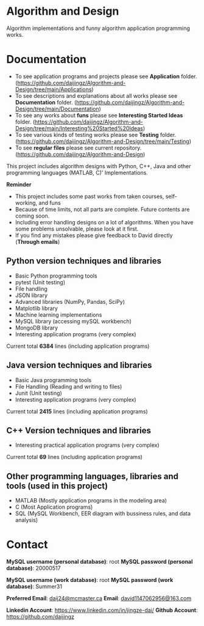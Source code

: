 # Algorithm and Design
Algorithm implementations and funny algorithm application programming works.

# Documentation
* To see application programs and projects please see **Application** folder. (https://github.com/daijingz/Algorithm-and-Design/tree/main/Applications)
* To see descriptions and explanations about all works please see **Documentation** folder. (https://github.com/daijingz/Algorithm-and-Design/tree/main/Documentation)
* To see any works about **funs** please see **Interesting Started Ideas** folder. (https://github.com/daijingz/Algorithm-and-Design/tree/main/Interesting%20Started%20Ideas)
* To see various kinds of testing works please see **Testing** folder. (https://github.com/daijingz/Algorithm-and-Design/tree/main/Testing)
* To see **regular files** please see current repository. (https://github.com/daijingz/Algorithm-and-Design)

This project includes algorithm designs with Python, C++, Java and other programming languages (MATLAB, C)' Implementations.

**Reminder**
* This project includes some past works from taken courses, self-working, and funs
* Because of time limits, not all parts are complete. Future contents are coming soon.
* Including error handling designs on a lot of algorithms. When you have some problems unsolvable, please look at it first.
* If you find any mistakes please give feedback to David directly (**Through emails**)

## Python version techniques and libraries

* Basic Python programming tools
* pytest (Unit testing)
* File handling
* JSON library
* Advanced libraries (NumPy, Pandas, SciPy)
* Matplotlib library
* Machine learning implementations
* MySQL library (accessing mySQL workbench)
* MongoDB library
* Interesting application programs (very complex)

Current total **6384** lines (including application programs)

## Java version techniques and libraries

* Basic Java programming tools
* File Handling (Reading and writing to files)
* Junit (Unit testing)
* Interesting application programs (very complex)

Current total **2415** lines (including application programs)

## C++ Version techniques and libraries
* Interesting practical application programs (very complex)

Current total **69** lines (including application programs)

## Other programming languages, libraries and tools (used in this project)
* MATLAB (Mostly application programs in the modeling area)
* C (Most Application programs)
* SQL (MySQL Workbench, EER diagram with bussiness rules, and data analysis)

# Contact
**MySQL username (personal database)**: root
**MySQL password (personal database)**: 20000517

**MySQL username (work database)**: root
**MySQL password (work database)**: Summer31

**Preferred Email**: daij24@mcmaster.ca
**Email**: david1147062956@163.com

**Linkedin Account**: https://www.linkedin.com/in/jingze-dai/
**Github Account**: https://github.com/daijingz 
